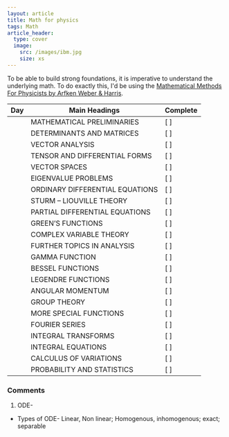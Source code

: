 ```yaml
---
layout: article
title: Math for physics
tags: Math
article_header:
  type: cover
  image:
    src: /images/ibm.jpg
    size: xs
---
```


To be able to build strong foundations, it is imperative to understand the underlying math. To do exactly this, I'd be using the [Mathematical Methods For Physicists by Arfken Weber & Harris](https://www.amazon.in/s?k=mathematical+methods+for+physicists&adgrpid=1327112142208717&hvadid=82944779185731&hvbmt=be&hvdev=c&hvlocphy=149547&hvnetw=o&hvqmt=e&hvtargid=kwd-82945386912940%3Aloc-90&hydadcr=23577_2291778&msclkid=bf855bc750281ffe12293d2ba834a88f&tag=msndeskstdin-21&ref=pd_sl_9j551xo7f6_e).






| Day | Main Headings                       | Complete |
|-----|-------------------------------------|----------|
|     | MATHEMATICAL PRELIMINARIES         | [ ]      |
|     | DETERMINANTS AND MATRICES           | [ ]      |
|     | VECTOR ANALYSIS                     | [ ]      |
|     | TENSOR AND DIFFERENTIAL FORMS      | [ ]      |
|     | VECTOR SPACES                       | [ ]      |
|     | EIGENVALUE PROBLEMS                | [ ]      |
|     | ORDINARY DIFFERENTIAL EQUATIONS     | [ ]      |
|     | STURM – LIOUVILLE THEORY           | [ ]      |
|     | PARTIAL DIFFERENTIAL EQUATIONS      | [ ]      |
|     | GREEN’S FUNCTIONS                   | [ ]      |
|     | COMPLEX VARIABLE THEORY             | [ ]      |
|     | FURTHER TOPICS IN ANALYSIS         | [ ]      |
|     | GAMMA FUNCTION                      | [ ]      |
|     | BESSEL FUNCTIONS                    | [ ]      |
|     | LEGENDRE FUNCTIONS                  | [ ]      |
|     | ANGULAR MOMENTUM                   | [ ]      |
|     | GROUP THEORY                        | [ ]      |
|     | MORE SPECIAL FUNCTIONS              | [ ]      |
|     | FOURIER SERIES                      | [ ]      |
|     | INTEGRAL TRANSFORMS                | [ ]      |
|     | INTEGRAL EQUATIONS                  | [ ]      |
|     | CALCULUS OF VARIATIONS             | [ ]      |
|     | PROBABILITY AND STATISTICS          | [ ]      |




### Comments

1) ODE- 
  - Types of ODE- Linear, Non linear; Homogenous, inhomogenous; exact; separable